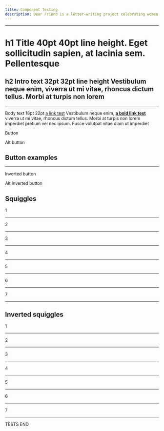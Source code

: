 ```yaml
---
title: Component Testing
description: Dear Friend is a letter-writing project celebrating women who stood up for others, past and present. Officially launching 8th March for International Women's Day 2016.
---
```


<hr class="squiggle">

# h1 Title 40pt 40pt line height. Eget sollicitudin sapien, at lacinia sem. Pellentesque

## h2 Intro text 32pt 32pt line height Vestibulum neque enim, viverra ut mi vitae, rhoncus dictum tellus. Morbi at turpis non lorem

<hr class="squiggle squiggle--2">

Body text 18pt 22pt [a link test](/nowhere) Vestibulum neque enim, [**a bold link test**](/nowhere) viverra ut mi vitae, rhoncus dictum tellus. Morbi at turpis non lorem imperdiet pretium vel nec ipsum. Fusce volutpat vitae diam ut imperdiet

<a class="button">Button</a>

<a class="button button--alt">Alt button</a>

<div class="inverted">
  <h2>Button examples</h2>

  <hr class="squiggle squiggle--2--inverted">

  <a class="button button--inverted">Inverted button</a>

  <a class="button button--inverted-alt">Alt inverted button</a>
</div>

## Squiggles

1
<hr class="squiggle squiggle--1">
2
<hr class="squiggle squiggle--2">
3
<hr class="squiggle squiggle--3">
4
<hr class="squiggle squiggle--4">
5
<hr class="squiggle squiggle--5">
6
<hr class="squiggle squiggle--6">
7
<hr class="squiggle squiggle--7">

<div class="inverted">
  <h2>Inverted squiggles</h2>
  1
  <hr class="squiggle squiggle--inverted">
  2
  <hr class="squiggle squiggle--2 squiggle--2--inverted">
  3
  <hr class="squiggle squiggle--3 squiggle--3--inverted">
  4
  <hr class="squiggle squiggle--4 squiggle--4--inverted">
  5
  <hr class="squiggle squiggle--5 squiggle--5--inverted">
  6
  <hr class="squiggle squiggle--6 squiggle--6--inverted">
  7
  <hr class="squiggle squiggle--7 squiggle--7--inverted">
</div>

TESTS END
